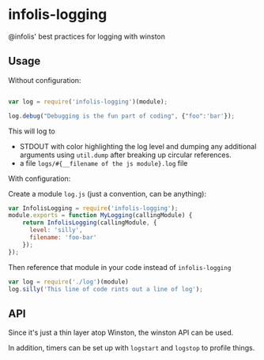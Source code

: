 # infolis-logging

@infolis' best practices for logging with winston

Usage
-----

Without configuration:

```js

var log = require('infolis-logging')(module);

log.debug("Debugging is the fun part of coding", {"foo":'bar'});
```

This will log to
* STDOUT with color highlighting the log level and dumping any additional arguments using `util.dump` after breaking up circular references.
* a file `logs/#{__filename of the js module}.log` file

With configuration:

Create a module `log.js` (just a convention, can be anything):

```js
var InfolisLogging = require('infolis-logging');
module.exports = function MyLogging(callingModule) {
	return InfolisLogging(callingModule, {
	  level: 'silly',
	  filename: 'foo-bar'
	});
});
```

Then reference that module in your code instead of `infolis-logging`

```js
var log = require('./log')(module)
log.silly('This line of code rints out a line of log');
```

API
---

Since it's just a thin layer atop Winston, the winston API can be used.

In addition, timers can be set up with `logstart` and `logstop` to profile things.

